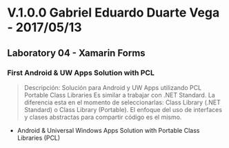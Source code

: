﻿# V.1.0.0 Gabriel Eduardo Duarte Vega - 2017/05/13
## Laboratory 04 - Xamarin Forms
### First Android & UW Apps Solution with PCL
> Descripción: Solución para Android y UW Apps utilizando PCL Portable Class Libraries
> Es similar a trabajar con .NET Standard. La diferencia esta en el momento
> de seleccionarlas: Class Library (.NET Standard) o Class Library (Portable).
> El enfoque del uso de interfaces y clases abstractas para compartir código es el mismo.
+ Android & Universal Windows Apps Solution with Portable Class Libraries (PCL)